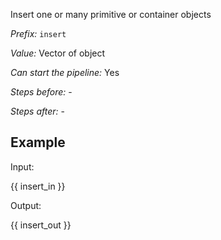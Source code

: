 Insert one or many primitive or container objects

*Prefix:* `insert`

*Value:* Vector of object

*Can start the pipeline:* Yes

*Steps before:* -

*Steps after:* -


## Example

Input:

{{ insert_in }}

Output:

{{ insert_out }}
